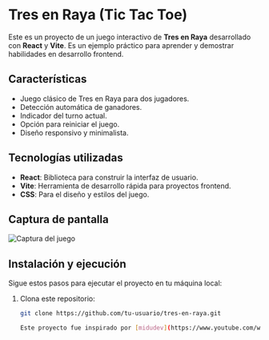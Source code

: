 # Tres en Raya (Tic Tac Toe)

Este es un proyecto de un juego interactivo de **Tres en Raya** desarrollado con **React** y **Vite**. Es un ejemplo práctico para aprender y demostrar habilidades en desarrollo frontend.

## Características

- Juego clásico de Tres en Raya para dos jugadores.
- Detección automática de ganadores.
- Indicador del turno actual.
- Opción para reiniciar el juego.
- Diseño responsivo y minimalista.

## Tecnologías utilizadas

- **React**: Biblioteca para construir la interfaz de usuario.
- **Vite**: Herramienta de desarrollo rápida para proyectos frontend.
- **CSS**: Para el diseño y estilos del juego.

## Captura de pantalla

![Captura del juego](ruta/a/tu/captura.png)

## Instalación y ejecución

Sigue estos pasos para ejecutar el proyecto en tu máquina local:

1. Clona este repositorio:
   ```bash
   git clone https://github.com/tu-usuario/tres-en-raya.git

   Este proyecto fue inspirado por [midudev](https://www.youtube.com/watch?v=qkzcjwnueLA&list=PLUofhDIg_38q4D0xNWp7FEHOTcZhjWJ29&index=2&ab_channel=midulive).

